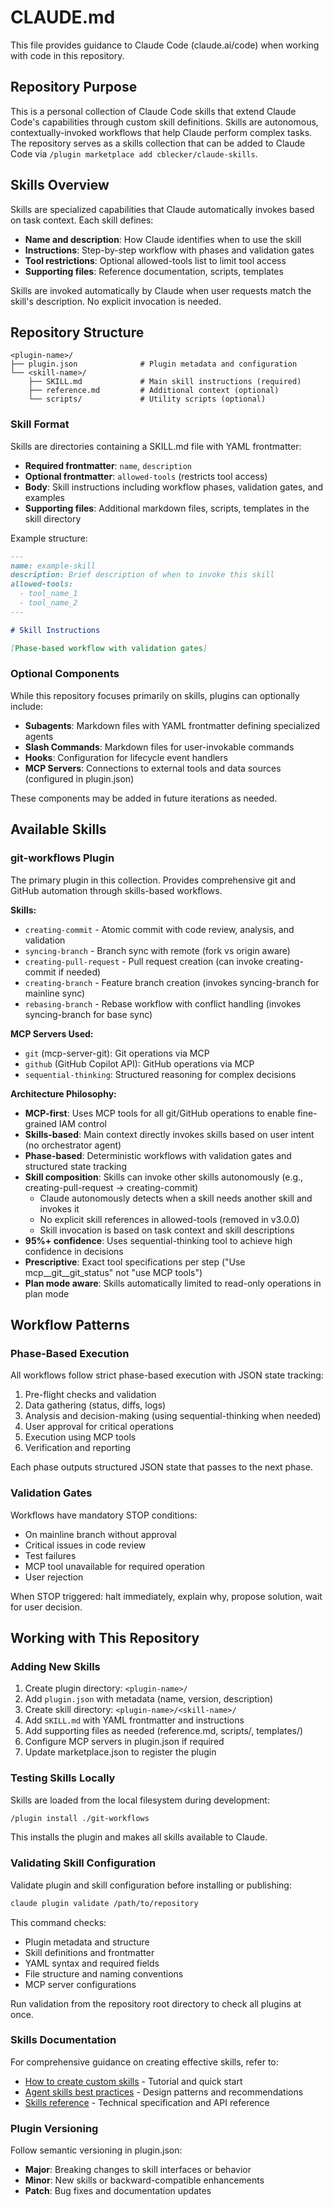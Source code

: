 # CLAUDE.md

This file provides guidance to Claude Code (claude.ai/code) when working with code in this repository.

## Repository Purpose

This is a personal collection of Claude Code skills that extend Claude Code's capabilities through custom skill definitions. Skills are autonomous, contextually-invoked workflows that help Claude perform complex tasks. The repository serves as a skills collection that can be added to Claude Code via `/plugin marketplace add cblecker/claude-skills`.

## Skills Overview

Skills are specialized capabilities that Claude automatically invokes based on task context. Each skill defines:
- **Name and description**: How Claude identifies when to use the skill
- **Instructions**: Step-by-step workflow with phases and validation gates
- **Tool restrictions**: Optional allowed-tools list to limit tool access
- **Supporting files**: Reference documentation, scripts, templates

Skills are invoked automatically by Claude when user requests match the skill's description. No explicit invocation is needed.

## Repository Structure

```
<plugin-name>/
├── plugin.json              # Plugin metadata and configuration
└── <skill-name>/
    ├── SKILL.md             # Main skill instructions (required)
    ├── reference.md         # Additional context (optional)
    └── scripts/             # Utility scripts (optional)
```

### Skill Format

Skills are directories containing a SKILL.md file with YAML frontmatter:
- **Required frontmatter**: `name`, `description`
- **Optional frontmatter**: `allowed-tools` (restricts tool access)
- **Body**: Skill instructions including workflow phases, validation gates, and examples
- **Supporting files**: Additional markdown files, scripts, templates in the skill directory

Example structure:
```markdown
---
name: example-skill
description: Brief description of when to invoke this skill
allowed-tools:
  - tool_name_1
  - tool_name_2
---

# Skill Instructions

[Phase-based workflow with validation gates]
```

### Optional Components

While this repository focuses primarily on skills, plugins can optionally include:
- **Subagents**: Markdown files with YAML frontmatter defining specialized agents
- **Slash Commands**: Markdown files for user-invokable commands
- **Hooks**: Configuration for lifecycle event handlers
- **MCP Servers**: Connections to external tools and data sources (configured in plugin.json)

These components may be added in future iterations as needed.

## Available Skills

### git-workflows Plugin

The primary plugin in this collection. Provides comprehensive git and GitHub automation through skills-based workflows.

**Skills:**
- `creating-commit` - Atomic commit with code review, analysis, and validation
- `syncing-branch` - Branch sync with remote (fork vs origin aware)
- `creating-pull-request` - Pull request creation (can invoke creating-commit if needed)
- `creating-branch` - Feature branch creation (invokes syncing-branch for mainline sync)
- `rebasing-branch` - Rebase workflow with conflict handling (invokes syncing-branch for base sync)

**MCP Servers Used:**
- `git` (mcp-server-git): Git operations via MCP
- `github` (GitHub Copilot API): GitHub operations via MCP
- `sequential-thinking`: Structured reasoning for complex decisions

**Architecture Philosophy:**
- **MCP-first**: Uses MCP tools for all git/GitHub operations to enable fine-grained IAM control
- **Skills-based**: Main context directly invokes skills based on user intent (no orchestrator agent)
- **Phase-based**: Deterministic workflows with validation gates and structured state tracking
- **Skill composition**: Skills can invoke other skills autonomously (e.g., creating-pull-request → creating-commit)
  - Claude autonomously detects when a skill needs another skill and invokes it
  - No explicit skill references in allowed-tools (removed in v3.0.0)
  - Skill invocation is based on task context and skill descriptions
- **95%+ confidence**: Uses sequential-thinking tool to achieve high confidence in decisions
- **Prescriptive**: Exact tool specifications per step ("Use mcp__git__git_status" not "use MCP tools")
- **Plan mode aware**: Skills automatically limited to read-only operations in plan mode

## Workflow Patterns

### Phase-Based Execution

All workflows follow strict phase-based execution with JSON state tracking:

1. Pre-flight checks and validation
2. Data gathering (status, diffs, logs)
3. Analysis and decision-making (using sequential-thinking when needed)
4. User approval for critical operations
5. Execution using MCP tools
6. Verification and reporting

Each phase outputs structured JSON state that passes to the next phase.

### Validation Gates

Workflows have mandatory STOP conditions:
- On mainline branch without approval
- Critical issues in code review
- Test failures
- MCP tool unavailable for required operation
- User rejection

When STOP triggered: halt immediately, explain why, propose solution, wait for user decision.

## Working with This Repository

### Adding New Skills

1. Create plugin directory: `<plugin-name>/`
2. Add `plugin.json` with metadata (name, version, description)
3. Create skill directory: `<plugin-name>/<skill-name>/`
4. Add `SKILL.md` with YAML frontmatter and instructions
5. Add supporting files as needed (reference.md, scripts/, templates/)
6. Configure MCP servers in plugin.json if required
7. Update marketplace.json to register the plugin

### Testing Skills Locally

Skills are loaded from the local filesystem during development:
```bash
/plugin install ./git-workflows
```

This installs the plugin and makes all skills available to Claude.

### Validating Skill Configuration

Validate plugin and skill configuration before installing or publishing:
```bash
claude plugin validate /path/to/repository
```

This command checks:
- Plugin metadata and structure
- Skill definitions and frontmatter
- YAML syntax and required fields
- File structure and naming conventions
- MCP server configurations

Run validation from the repository root directory to check all plugins at once.

### Skills Documentation

For comprehensive guidance on creating effective skills, refer to:
- [How to create custom skills](https://support.claude.com/en/articles/12512198-how-to-create-custom-skills) - Tutorial and quick start
- [Agent skills best practices](https://docs.claude.com/en/docs/agents-and-tools/agent-skills/best-practices) - Design patterns and recommendations
- [Skills reference](https://docs.claude.com/en/docs/claude-code/plugins-reference#skills) - Technical specification and API reference

### Plugin Versioning

Follow semantic versioning in plugin.json:
- **Major**: Breaking changes to skill interfaces or behavior
- **Minor**: New skills or backward-compatible enhancements
- **Patch**: Bug fixes and documentation updates
